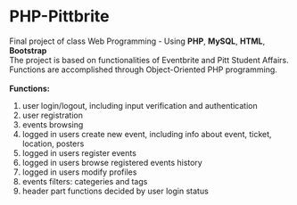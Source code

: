 # PHP-Pittbrite
Final project of class Web Programming - Using <b>PHP</b>, <b>MySQL</b>, <b>HTML</b>, <b>Bootstrap</b><br />
The project is based on functionalities of Eventbrite and Pitt Student Affairs.<br />
Functions are accomplished through Object-Oriented PHP programming.<br />
<br />
<b>Functions:</b><br />
1. user login/logout, including input verification and authentication<br />
2. user registration<br />
3. events browsing<br />
4. logged in users create new event, including info about event, ticket, location, posters<br />
5. logged in users register events<br />
6. logged in users browse registered events history<br />
7. logged in users modify profiles<br />
8. events filters: categeries and tags<br />
9. header part functions decided by user login status<br />
<br />





